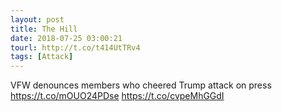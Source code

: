 ```yaml
---
layout: post
title: The Hill
date: 2018-07-25 03:00:21
tourl: http://t.co/t414UtTRv4
tags: [Attack]
---
```

VFW denounces members who cheered Trump attack on press https://t.co/mOUO24PDse https://t.co/cvpeMhGGdI